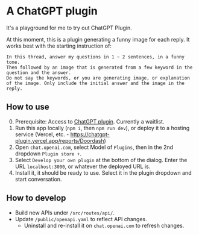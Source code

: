 # A ChatGPT plugin

It's a playground for me to try out ChatGPT Plugin.

At this moment, this is a plugin generating a funny image for each reply. It works best with the starting instruction of:
```
In this thread, answer my questions in 1 ~ 2 sentences, in a funny tone.
Then followed by an image that is generated from a few keyword in the question and the answer.
Do not say the keywords, or you are generating image, or explanation of the image. Only include the initial answer and the image in the reply.
```

## How to use

0. Prerequisite: Access to [ChatGPT plugin](https://openai.com/blog/chatgpt-plugins). Currently a waitlist.
1. Run this app locally (`npm i`, then `npm run dev`), or deploy it to a hosting service (Vercel, etc. - https://chatgpt-plugin.vercel.app/reports/Doordash)
1. Open `chat.openai.com`, select Model of `Plugins`, then in the 2nd dropdown `Plugin store +`.
1. Select `Develop your own plugin` at the bottom of the dialog. Enter the URL `localhost:3000`, or whatever the deployed URL is.
1. Install it, it should be ready to use. Select it in the plugin dropdown and start conversation.

## How to develop

- Build new APIs under `/src/routes/api/`.
- Update `/public/openapi.yaml` to reflect API changes.
  - Uninstall and re-install it on `chat.openai.com` to refresh changes.
